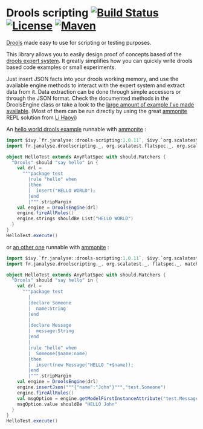 # Drools scripting [![Build Status][travisImg]][travisLink] [![License][licenseImg]][licenseLink] [![Maven][mavenImg]][mavenLink]
[Drools](https://www.drools.org/) made easy to use for scripting or testing purposes.

This library allows you to easily design proof of concepts based of the [drools expert system](https://www.drools.org/).
It greatly simplifies how you can quickly write drools based code examples or small experiments.

Just insert JSON facts into your drools working memory, and use the available engine methods to 
interact with the expert system and extract data from it. Data extraction can be done through
simple accessors or through the JSON format. Check the documented methods in the DroolsEngine class
or take a look to the [large amount of example I've made available](https://gist.github.com/dacr/c071a7b7d3de633281cbe84a34be47f1#drools).
(Most of them can be run directly by using the great [ammonite](http://ammonite.io/) REPL solution from [Li Haoyi](https://github.com/lihaoyi))

An [hello world drools example](https://gist.github.com/dacr/6921d569fd33182da358d6a8e383aa0a) runnable with [ammonite](http://ammonite.io/) :

```scala
import $ivy.`fr.janalyse::drools-scripting:1.0.11`, $ivy.`org.scalatest::scalatest:3.2.2`
import fr.janalyse.droolscripting._, org.scalatest.flatspec._, org.scalatest.matchers._

object HelloTest extends AnyFlatSpec with should.Matchers {
  "Drools" should "say hello" in {
    val drl =
      """package test
        |rule "hello" when
        |then
        |  insert("HELLO WORLD");
        |end
        |""".stripMargin
    val engine = DroolsEngine(drl)
    engine.fireAllRules()
    engine.strings shouldBe List("HELLO WORLD")
  }
}
HelloTest.execute()
```

or [an other one](https://gist.github.com/dacr/89405b045a9ef691706235b474a9a11d) runnable with [ammonite](http://ammonite.io/) :

```scala
import $ivy.`fr.janalyse::drools-scripting:1.0.11`, $ivy.`org.scalatest::scalatest:3.2.2`
import fr.janalyse.droolscripting._, org.scalatest._, flatspec._, matchers._, OptionValues._

object HelloTest extends AnyFlatSpec with should.Matchers {
  "Drools" should "say hello" in {
    val drl =
      """package test
        |
        |declare Someone
        |  name:String
        |end
        |
        |declare Message
        |  message:String
        |end
        |
        |rule "hello" when
        |  Someone($name:name)
        |then
        |  insert(new Message("HELLO "+$name));
        |end
        |""".stripMargin
    val engine = DroolsEngine(drl)
    engine.insertJson("""{"name":"John"}""","test.Someone")
    engine.fireAllRules()
    val msgOption = engine.getModelFirstInstanceAttribute("test.Message", "message")
    msgOption.value shouldBe "HELLO John"
  }
}
HelloTest.execute()
```

[travisImg]: https://img.shields.io/travis/dacr/drools-scripting.svg
[travisImg2]: https://travis-ci.org/dacr/drools-scripting.png?branch=master
[travisLink]:https://travis-ci.org/dacr/drools-scripting

[mavenImg]: https://img.shields.io/maven-central/v/fr.janalyse/drools-scripting_2.13.svg
[mavenImg2]: https://maven-badges.herokuapp.com/maven-central/fr.janalyse/drools-scripting_2.13/badge.svg
[mavenLink]: https://search.maven.org/#search%7Cga%7C1%7Cfr.janalyse.drools-scripting

[licenseImg]: https://img.shields.io/github/license/dacr/drools-scripting.svg
[licenseImg2]: https://img.shields.io/:license-apache2-blue.svg
[licenseLink]: LICENSE
